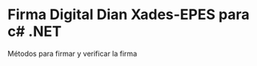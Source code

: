 Firma Digital Dian Xades-EPES para c# .NET
=============
Métodos para firmar y verificar la firma


